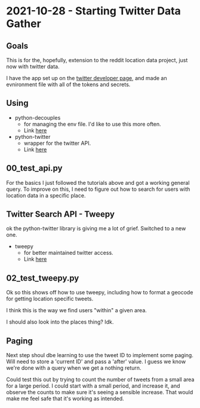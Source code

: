 # 2021-10-28 - Starting Twitter Data Gather

## Goals
This is for the, hopefully, extension to the reddit location data project, just now with twitter data.

I have the app set up on the [twitter developer page](https://developer.twitter.com/en/portal/projects-and-apps), and made an evnironment file with all of the tokens and secrets.

## Using
* python-decouples 
	- for managing the env file. I'd like to use this more often. 
	- Link [here](https://github.com/henriquebastos/python-decouple/)
* python-twitter 
	- wrapper for the twitter API.
	- Link [here](https://github.com/bear/python-twitter)
	
## 00\_test\_api.py
For the basics I just followed the tutorials above and got a working general query. To improve on this, I need to figure out how to search for users with location data in a specific place. 

## Twitter Search API - Tweepy
ok the python-twitter library is giving me a lot of grief. Switched to a new one. 

* tweepy
	- for better maintained twitter access.
	- Link [here](https://github.com/tweepy/tweepy)


## 02\_test\_tweepy.py
Ok so this shows off how to use tweepy, including how to format a geocode for getting location specific tweets. 

I think this is the way we find users "within" a given area. 

I should also look into the places thing? Idk. 


## Paging
Next step shoul dbe learning to use the tweet ID to implement some paging. Will need to store a 'current ID' and pass a 'after' value. I guess we know we're done with a query when we get a nothing return. 

Could test this out by trying to count the number of tweets from a small area for a large period. I could start with a small period, and increase it, and observe the counts to make sure it's seeing a sensible increase. That would make me feel safe that it's working as intended. 